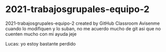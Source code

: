 # 2021-trabajosgrupales-equipo-2
2021-trabajosgrupales-equipo-2 created by GitHub Classroom
Avisenme cuando lo modifiquen y lo suban, no me acuerdo mucho de git asi que no cuenten mucho con mi ayuda jeje


Lucas: yo estoy bastante perdido